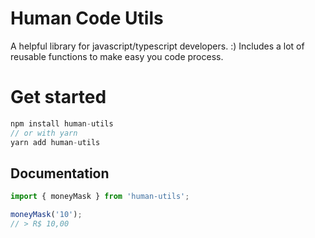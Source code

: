 # Human Code Utils

A helpful library for javascript/typescript developers. :)
Includes a lot of reusable functions to make easy you code process.

# Get started

```ts
npm install human-utils
// or with yarn
yarn add human-utils
```

## Documentation

```ts
import { moneyMask } from 'human-utils';

moneyMask('10');
// > R$ 10,00
```

